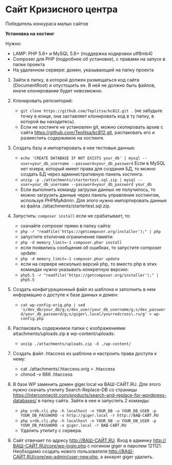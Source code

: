 # Сайт Кризисного центра
Победитель конкураса малых сайтов

**Установка на хостинг**

Нужно:
- LAMP: PHP 5.6+ и MySQL 5.6+ (поддержка кодировки utf8mb4)
- Composer для PHP (подробнее об установке), с правами на запуск в папке проекта
- На удаленном сервере: домен, указывающий на папку проекта

1. Зайти в папку, в которой должен размещаться код сайта (DocumentRoot) и опустошить ее. В ней не должно быть файлов, иначе клонирование будет невозможно.

2. Клонировать репозиторий:
	- `git clone https://github.com/Teplitsa/kc812.git .` (не забудьте точку в конце, она заставляет клонировать код в ту папку, в которой вы находитесь).
	- Если не хостинге не установлен git, можно скопировать архив с сайта https://github.com/Teplitsa/kc812.git, распаковать его и разместить содержимое на хостинге.
	
3. Создать базу и импортировать в нее тестовые данные:
	- `echo 'CREATE DATABASE IF NOT EXISTS your_db' | mysql --user=your_db_username --password=your_db_password` Если в MySQL нет юзера, который имеет права для создания БД, то можно создать БД через административную панель хостинга.
	- `unzip -p ./attachments/startertest.sql.zip | mysql --user=your_db_username --password=your_db_password your_db`
	- Если выполнить команду загрузки данных не получилось, то можно загрузить данные через панель управления хостингом, используя PHPMyAdmin. Для этого нужно импортировать данные из файла ./attachments/startertest.sql.zip.
	
4. Запустить: `composer install` если не срабатывает, то:
	- скачайте composer прямо в папку сайта:
	- `php -r "readfile('https://getcomposer.org/installer');" | php`
	- запустите отключив ограничение памяти:
	- `php -d memory_limit=-1 composer.phar install`
	- если появились сообщения об ошибках, то запустите composer update:
	- `php -d memory_limit=-1 composer.phar update`
	- если на сервере несколько версий php, то вместо php в этих командах нужно указывать конкретную версию:
	- `php5.5 -r "readfile('https://getcomposer.org/installer');" | php5.5`
	
5. Создать конфигурационный файл из шаблона и заполнить в нем информацию о доступе к базе данных и домен:
	- `cat wp-config-orig.php | sed 's/dev_db/your_db/g;s/dev_user/your_db_username/g;s/dev_password/your_db_password/g;s/giger\.local/yourredcross\.ru/g' > wp-config.php`
	
6. Распаковать содержимое папки с изображениями attachments/uploads.zip в wp-content/uploads:
	- `unzip ./attachments/uploads.zip -d ./wp-content/`
	
7. Создать файл .htaccess из шаблона и настроить права доступа к нему:
	- cat ./attachments/.htaccess.orig > .htaccess
	- chmod -v 666 .htaccess
	
8. В базе WP заменить домен giger.local на ВАШ-САЙТ.RU. Для этого нужно скачать утилиту Search-Replace-DB со страницы https://interconnectit.com/products/search-and-replace-for-wordpress-databases/ в папку сайта. Зайти в нее и запустить 2 команды:
	- `php srdb.cli.php -h localhost -n YOUR_DB -u YOUR_DB_USER -p YOUR_DB_PASSWORD -s http://giger.local -r http://ВАШ-САЙТ.RU`
	- `php srdb.cli.php -h localhost -n YOUR_DB -u YOUR_DB_USER -p YOUR_DB_PASSWORD -s giger.local -r ВАШ-САЙТ.RU`
	- Удалить утилиту с сервера.
	
9. Сайт отвечает по адресу http://ВАШ-САЙТ.RU. Вход в админку http://ВАШ-САЙТ.RU/core/wp-login.php с логином giger и паролем 121121. Необходимо создать нового пользователя http://ВАШ-САЙТ.RU/core/wp-admin/user-new.php, а аккаунт giger удалить.

